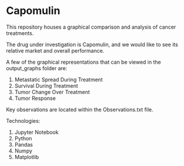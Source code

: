 # Capomulin
This repository houses a graphical comparison and analysis of cancer treatments.

The drug under investigation is Capomulin, and we would like to see its relative market and overall performance.

A few of the graphical representations that can be viewed in the output_graphs folder are:
1. Metastatic Spread During Treatment
2. Survival During Treatment
3. Tumor Change Over Treatment
4. Tumor Response


Key observations are located within the Observations.txt file.

Technologies:
1. Jupyter Notebook
2. Python
3. Pandas
4. Numpy
5. Matplotlib